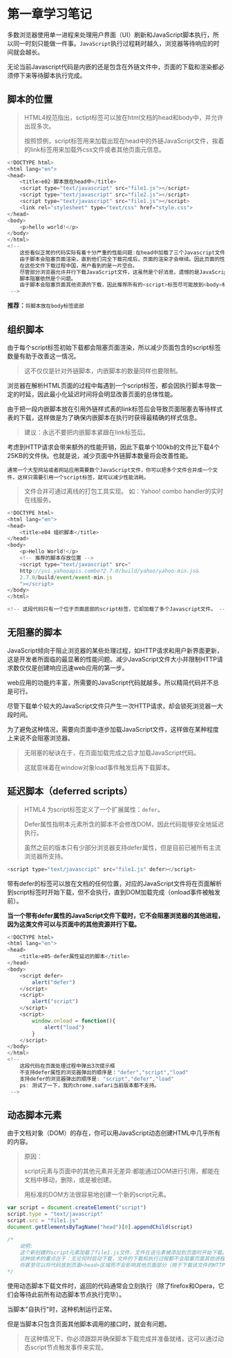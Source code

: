 # 第一章学习笔记

多数浏览器使用单一进程来处理用户界面（UI）刷新和JavaScript脚本执行，所以同一时刻只能做一件事。`JavaScript`执行过程耗时越久，浏览器等待响应的时间就会越长。

无论当前Javascript代码是内嵌的还是包含在外链文件中，页面的下载和渲染都必须停下来等待脚本执行完成。

## 脚本的位置

> HTML4规范指出，sctipt标签可以放在html文档的head和body中，并允许出现多次。
>
> 按照惯例，script标签用来加载出现在head中的外链JavaScript文件，挨着的link标签用来加载外css文件或者其他页面元信息。

```javascript
<!DOCTYPE html>
<html lang="en">
<head>
    <title>e02-脚本放在head中</title>
    <script type="text/javascript" src="file1.js"></script>
    <script type="text/javascript" src="file2.js"></script>
    <script type="text/javascript" src="file1.js"></script>
    <link rel="stylesheet" type="text/css" href="style.css">
</head>
<body>
    <p>hello world!</p>
</body>
</html>
<!-- 
    这些看似正常的代码实际有着十分严重的性能问题:在head中加载了三个Javascript文件。
    由于脚本会阻塞页面渲染，直到他们完全下载完成后，页面的渲染才会继续。因此页面的性能问题会十分明显。
    在这些文件下载过程中国，用户看到的是一片空白。
    尽管部分浏览器允许并行下载JavaScript文件，这虽然是个好消息，遗憾的是JavaScript的下载依然会阻塞其他资源如图片的下载。
    脚本阻塞依然是个问题。
    由于脚本会阻塞页面其他资源的下载，因此推荐所有的<script>标签尽可能放到<body>标签的底部，以减少对整个页面下载的影响。
 -->
```

**推荐：**`将脚本放在body标签底部`

## 组织脚本

由于每个script标签初始下载都会阻塞页面渲染，所以减少页面包含的script标签数量有助于改善这一情况。

> 这不仅仅是针对外链脚本，内嵌脚本的数量同样也要限制。	

浏览器在解析HTML页面的过程中每遇到一个script标签，都会因执行脚本导致一定的时延，因此最小化延迟时间将会明显改善页面的总体性能。

由于把一段内嵌脚本放在引用外链样式表的link标签后会导致页面阻塞去等待样式表的下载，这样做是为了确保内嵌脚本在执行时获得最精确的样式信息。

>建议：永远不要把内嵌脚本紧跟在link标签后。

考虑到HTTP请求会带来额外的性能开销，因此下载单个100kb的文件比下载4个25KB的文件快。也就是说，减少页面中外链脚本数量将会改善性能。

`通常一个大型网站或者网站应用需要数个JavaScript文件，你可以把多个文件合并成一个文件，这样只需要引用一个script标签，就可以减少性能消耗。`

> 文件合并可通过离线的打包工具实现。 如：Yahoo! combo handler的实时在线服务。

```javascript
<!DOCTYPE html>
<html lang="en">
<head>
    <title>e04 组织脚本</title>
</head>
<body>
    <p>Hello World!</p>
    <!-- 推荐的脚本存放位置 -->
    <script type="text/javascript" src="
    http://yui.yahooapis.combo?2.7.0/build/yahoo/yahoo-min.js&
    2.7.0/build/event/event-min.js
    "></script>
</body>
</html>

<!-- 这段代码只有一个位于页面底部的script标签，它却加载了多个Javascript文件。 -->
```

## 无阻塞的脚本

JavaScript倾向于阻止浏览器的某些处理过程，如HTTP请求和用户新界面更新，这是开发者所面临的最显著的性能问题。减少JavaScript文件大小并限制HTTP请求数仅仅是创建响应迅速web应用的第一步。

web应用的功能约丰富，所需要的JavaScript代码就越多。所以精简代码并不总是可行。

尽管下载单个较大的JavaScript文件只产生一次HTTP请求，却会锁死浏览器一大段时间。

为了避免这种情况，需要向页面中逐步加载JavaScript文件，这样做在某种程度上来说不会阻塞浏览器。

> 无阻塞的秘诀在于，在页面加载完成之后才加载JavaScript代码。
>
> 这就意味着在window对象load事件触发后再下载脚本。

## 延迟脚本（deferred scripts）

> HTML4 为script标签定义了一个扩展属性：`defer`。
>
> Defer属性指明本元素所含的脚本不会修改DOM，因此代码能够安全地延迟执行。
>
> 虽然之前的版本只有少部分浏览器支持defer属性，但是目前已被所有主流浏览器所支持。

```javascript
<script type="text/javascript" src="file1.js" defer></script>
```

带有defer的标签可以放在文档的任何位置，对应的JavaScript文件将在页面解析到script标签时开始下载，但不会执行，直到DOM加载完成（onload事件被触发前）。

**当一个带有defer属性的JavaScript文件下载时，它不会阻塞浏览器的其他进程，因为这类文件可以与页面中的其他资源并行下载。**

```javascript
<!DOCTYPE html>
<html lang="en">
<head>
    <title>e05-defer属性延迟的脚本</title>
</head>
<body>
    <script defer>
        alert("defer")
    </script>
    <script>
        alert("script")
    </script>
    <script>
        window.onload = function(){
            alert("load")
        } 
    </script>
</body>
</html>
<!-- 
    这段代码在页面处理过程中弹出3次提示框
    不支持defer属性的浏览器弹出的顺序是："defer","script","load"  
    支持defer的浏览器弹出的顺序是: "script","defer","load"
    ps: 测试了一下，我的chrome,safari当前版本都不支持。
 -->
```

## 动态脚本元素

由于文档对象（DOM）的存在，你可以用JavaScript动态创建HTML中几乎所有的内容。

> 原因：
>
> script元素与页面中的其他元素并无差异:都能通过DOM进行引用，都能在文档中移动，删除，或是被创建。
>
> 用标准的DOM方法很容易地创建一个新的script元素。

```javascript
var script = document.createElement("script")
script.type = "text/javascript"
script.src = "file1.js"
document.getElementsByTagName("head")[0].appendChild(script)

/*
    说明:
    这个新创建的script元素加载了file1.js文件，文件在该元素被添加到页面时开始下载。
    这种技术的重点在于：无论何时启动下载，文件的下载和执行过程都不会阻塞页面其他进程。
    你甚至可以将代码放到页面<head>区域而不会影响其他页面部分（用于下载该文件的HTTP链接本身的影响除外）
*/
```

使用动态脚本下载文件时，返回的代码通常会立刻执行（除了firefox和Opera，它们会等待此前所有动态脚本节点执行完毕）。

当脚本"自执行"时，这种机制运行正常。

但是当脚本只包含页面其他脚本调用的接口时，就会有问题。

> 在这种情况下，你必须跟踪并确保脚本下载完成并准备就绪，这可以通过动态script节点触发事件来实现。

